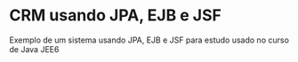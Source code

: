 # CRM usando JPA, EJB e JSF
Exemplo de um sistema usando JPA, EJB e JSF para estudo usado no curso de Java JEE6

